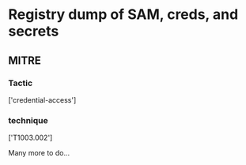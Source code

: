 # Registry dump of SAM, creds, and secrets

## MITRE

### Tactic
['credential-access']

### technique
['T1003.002']

Many more to do...
